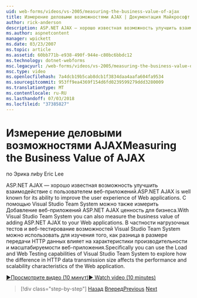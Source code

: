 ```yaml
---
uid: web-forms/videos/vs-2005/measuring-the-business-value-of-ajax
title: Измерение деловыми возможностями AJAX | Документация Майкрософт
author: rick-anderson
description: ASP.NET AJAX — хорошо известная возможность улучшить взаимодействие с пользователем веб-приложений. С помощью Visual Studio Team System можно также измерить финансовое благополучие...
ms.author: aspnetcontent
manager: wpickett
ms.date: 03/23/2007
ms.topic: article
ms.assetid: 60bb771b-e938-490f-944e-c80bc6bbdc12
ms.technology: dotnet-webforms
msc.legacyurl: /web-forms/videos/vs-2005/measuring-the-business-value-of-ajax
msc.type: video
ms.openlocfilehash: 7a4dcb19b5cab8dcb1f3834daa4aafa604fa9534
ms.sourcegitcommit: 953ff9ea4369f154d6fd0239599279ddd3280009
ms.translationtype: MT
ms.contentlocale: ru-RU
ms.lasthandoff: 07/03/2018
ms.locfileid: "37385827"
---
```

<a name="measuring-the-business-value-of-ajax"></a><span data-ttu-id="963dd-104">Измерение деловыми возможностями AJAX</span><span class="sxs-lookup"><span data-stu-id="963dd-104">Measuring the Business Value of AJAX</span></span>
====================
<span data-ttu-id="963dd-105">по Эрика ли</span><span class="sxs-lookup"><span data-stu-id="963dd-105">by Eric Lee</span></span>

<span data-ttu-id="963dd-106">ASP.NET AJAX — хорошо известная возможность улучшить взаимодействие с пользователем веб-приложений.</span><span class="sxs-lookup"><span data-stu-id="963dd-106">ASP.NET AJAX is well known for its ability to improve the user experience of Web applications.</span></span> <span data-ttu-id="963dd-107">С помощью Visual Studio Team System можно также измерить Добавление веб-приложений ASP.NET AJAX ценность для бизнеса.</span><span class="sxs-lookup"><span data-stu-id="963dd-107">With Visual Studio Team System you can also measure the business value of adding ASP.NET AJAX to your Web applications.</span></span> <span data-ttu-id="963dd-108">В частности нагрузочных тестов и веб-тестирование возможностей Visual Studio Team System можно использовать для изучения того, как разница в размере передачи HTTP данных влияет на характеристики производительности и масштабируемости веб-приложения.</span><span class="sxs-lookup"><span data-stu-id="963dd-108">Specifically you can use the Load and Web Testing capabilities of Visual Studio Team System to explore how the difference in HTTP data transmission size affects the performance and scalability characteristics of the Web application.</span></span>

[<span data-ttu-id="963dd-109">&#9654;Просмотрите видео (10 минут)</span><span class="sxs-lookup"><span data-stu-id="963dd-109">&#9654; Watch video (10 minutes)</span></span>](https://channel9.msdn.com/Blogs/ASP-NET-Site-Videos/measuring-the-business-value-of-ajax)

> [!div class="step-by-step"]
> <span data-ttu-id="963dd-110">[Назад](introduction-to-managing-and-running-tests-with-team-system.md)
> [Вперед](code-coverage-of-automated-tests.md)</span><span class="sxs-lookup"><span data-stu-id="963dd-110">[Previous](introduction-to-managing-and-running-tests-with-team-system.md)
[Next](code-coverage-of-automated-tests.md)</span></span>
